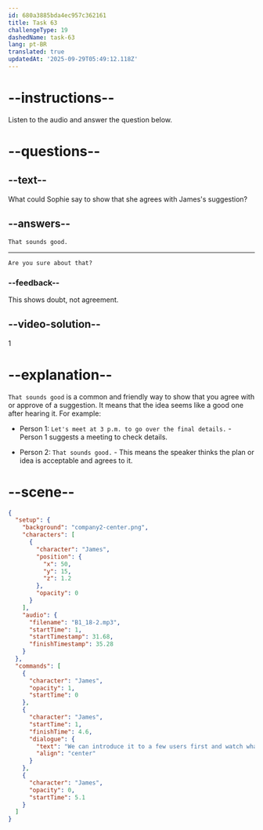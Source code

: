 ```yaml
---
id: 680a3885bda4ec957c362161
title: Task 63
challengeType: 19
dashedName: task-63
lang: pt-BR
translated: true
updatedAt: '2025-09-29T05:49:12.118Z'
---
```


<!-- (Audio) James: We can introduce it to a few users first and watch what happens. -->

# --instructions--

Listen to the audio and answer the question below.

# --questions--

## --text--

What could Sophie say to show that she agrees with James's suggestion?

## --answers--

`That sounds good.`

---

`Are you sure about that?`

### --feedback--

This shows doubt, not agreement.

## --video-solution--

1

# --explanation--

`That sounds good` is a common and friendly way to show that you agree with or approve of a suggestion. It means that the idea seems like a good one after hearing it. For example:

- Person 1: `Let's meet at 3 p.m. to go over the final details.` - Person 1 suggests a meeting to check details.

- Person 2: `That sounds good.` - This means the speaker thinks the plan or idea is acceptable and agrees to it.

# --scene--

```json
{
  "setup": {
    "background": "company2-center.png",
    "characters": [
      {
        "character": "James",
        "position": {
          "x": 50,
          "y": 15,
          "z": 1.2
        },
        "opacity": 0
      }
    ],
    "audio": {
      "filename": "B1_18-2.mp3",
      "startTime": 1,
      "startTimestamp": 31.68,
      "finishTimestamp": 35.28
    }
  },
  "commands": [
    {
      "character": "James",
      "opacity": 1,
      "startTime": 0
    },
    {
      "character": "James",
      "startTime": 1,
      "finishTime": 4.6,
      "dialogue": {
        "text": "We can introduce it to a few users first and watch what happens.",
        "align": "center"
      }
    },
    {
      "character": "James",
      "opacity": 0,
      "startTime": 5.1
    }
  ]
}
```
